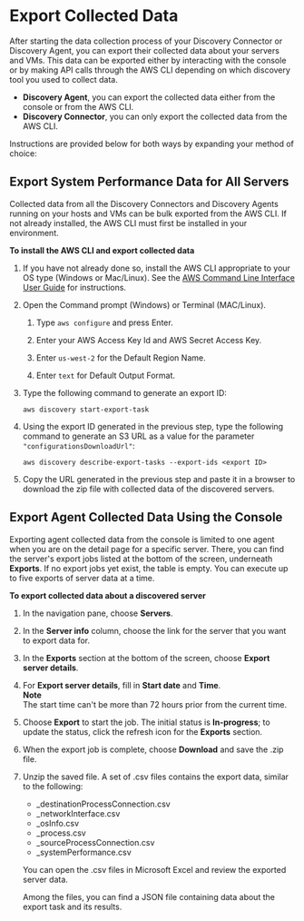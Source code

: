 # Export Collected Data<a name="export-data"></a>

After starting the data collection process of your Discovery Connector or Discovery Agent, you can export their collected data  about your servers and VMs\. This data can be exported either by interacting with the console or by making API calls through the AWS CLI depending on which discovery tool you used to collect data\.
+ **Discovery Agent**, you can export the collected data either from the console or from the AWS CLI\.
+ **Discovery Connector**, you can only export the collected data from the AWS CLI\.

Instructions are provided below for both ways by expanding your method of choice:

## Export System Performance Data for All Servers<a name="export-data-api"></a>

Collected data from all the Discovery Connectors and Discovery Agents running on your hosts and VMs can be bulk exported from the AWS CLI\. If not already installed, the AWS CLI must first be installed in your environment\.

**To install the AWS CLI and export collected data**

1. If you have not already done so, install the AWS CLI appropriate to your OS type \(Windows or Mac/Linux\)\. See the [AWS Command Line Interface User Guide](https://docs.aws.amazon.com/cli/latest/userguide/) for instructions\.

1. Open the Command prompt \(Windows\) or Terminal \(MAC/Linux\)\.

   1. Type `aws configure` and press Enter\.

   1. Enter your AWS Access Key Id and AWS Secret Access Key\.

   1. Enter `us-west-2` for the Default Region Name\.

   1. Enter `text` for Default Output Format\.

1. Type the following command to generate an export ID:

   ```
   aws discovery start-export-task
   ```

1. Using the export ID generated in the previous step, type the following command to generate an S3 URL as a value for the parameter `"configurationsDownloadUrl"`:

   ```
   aws discovery describe-export-tasks --export-ids <export ID>
   ```

1. Copy the URL generated in the previous step and paste it in a browser to download the zip file with collected data of the discovered servers\.

## Export Agent Collected Data Using the Console<a name="export-data-console"></a>

Exporting agent collected data from the console is limited to one agent when you are on the detail page for a specific server\. There, you can find the server's export jobs listed at the bottom of the screen, underneath **Exports**\. If no export jobs yet exist, the table is empty\. You can execute up to five exports of server data at a time\.

**To export collected data about a discovered server**

1. In the navigation pane, choose **Servers**\.

1. In the **Server info** column, choose the link for the server that you want to export data for\. 

1. In the **Exports** section at the bottom of the screen, choose **Export server details**\.

1. For **Export server details**, fill in **Start date** and **Time**\.   
**Note**  
The start time can't be more than 72 hours prior from the current time\.

1. Choose **Export** to start the job\. The initial status is **In\-progress**; to update the status, click the refresh icon for the **Exports** section\.

1. When the export job is complete, choose **Download** and save the \.zip file\.

1. Unzip the saved file\. A set of \.csv files contains the export data, similar to the following:
   + *<AWS account ID>*\_destinationProcessConnection\.csv
   + *<AWS account ID>*\_networkInterface\.csv
   + *<AWS account ID>*\_osInfo\.csv
   + *<AWS account ID>*\_process\.csv
   + *<AWS account ID>*\_sourceProcessConnection\.csv
   + *<AWS account ID>*\_systemPerformance\.csv

   You can open the \.csv files in Microsoft Excel and review the exported server data\. 

   Among the files, you can find a JSON file containing data about the export task and its results\.